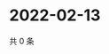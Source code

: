 # 2022-02-13

共 0 条

<!-- BEGIN WEIBO -->
<!-- 最后更新时间 Sun Feb 13 2022 10:21:17 GMT+0800 (China Standard Time) -->

<!-- END WEIBO -->
